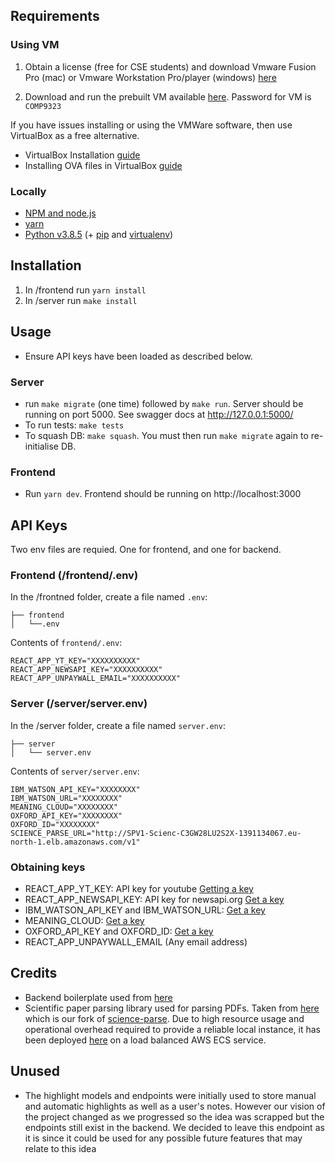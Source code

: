 ## Requirements

### Using VM

1. Obtain a license (free for CSE students) and download Vmware Fusion Pro (mac) or Vmware Workstation Pro/player (windows) [here](https://e5.onthehub.com/WebStore/Welcome.aspx?ws=7c113c30-5d8b-de11-8cd1-0030487d8897)

2. Download and run the prebuilt VM available [here](https://www.dropbox.com/s/fyofpn7mv7o74rm/COMP9323.ova?dl=0). Password for VM is `COMP9323`

If you have issues installing or using the VMWare software, then use VirtualBox as a free alternative.
- VirtualBox Installation [guide](https://wikis.utexas.edu/display/MSBTech/Installing+VirtualBox)
- Installing OVA files in VirtualBox [guide](https://wikis.utexas.edu/display/MSBTech/Installing+OVA+files+using+VirtualBox)

### Locally

- [NPM and node.js](https://docs.npmjs.com/downloading-and-installing-node-js-and-npm)
- [yarn](https://classic.yarnpkg.com/en/docs/install/#mac-stable)
- [Python v3.8.5](https://www.python.org/downloads/release/python-385/) (+ [pip](https://pypi.org/project/pip/) and [virtualenv](https://pypi.org/project/virtualenv/))

## Installation
1. In /frontend run `yarn install`
2. In /server run `make install`
##  Usage
- Ensure API keys have been loaded as described below.
### Server
- run `make migrate` (one time) followed by `make run`. Server should be running on port 5000. See swagger docs at http://127.0.0.1:5000/
- To run tests: `make tests`
- To squash DB:  `make squash`. You must then run `make migrate` again to re-initialise DB.

### Frontend
- Run `yarn dev`. Frontend should be running on http://localhost:3000
## API Keys

Two env files are requied. One for frontend, and one for backend.

### Frontend (/frontend/.env)

In the /frontned folder, create a file named `.env`:

```
├── frontend
│   └──.env
```

Contents of `frontend/.env`:
```
REACT_APP_YT_KEY="XXXXXXXXXX"
REACT_APP_NEWSAPI_KEY="XXXXXXXXXX"
REACT_APP_UNPAYWALL_EMAIL="XXXXXXXXXX"
```

### Server (/server/server.env)

In the /server folder, create a file named `server.env`:

```
├── server
│   └── server.env
```

Contents of `server/server.env`:

```
IBM_WATSON_API_KEY="XXXXXXXX"
IBM_WATSON_URL="XXXXXXXX"
MEANING_CLOUD="XXXXXXXX"
OXFORD_API_KEY="XXXXXXXX"
OXFORD_ID="XXXXXXXX"
SCIENCE_PARSE_URL="http://SPV1-Scienc-C3GW28LU2S2X-1391134067.eu-north-1.elb.amazonaws.com/v1"
```

### Obtaining keys
- REACT_APP_YT_KEY: API key for youtube [Getting a key](https://medium.com/swlh/how-to-get-youtubes-api-key-7c28b59b1154)
- REACT_APP_NEWSAPI_KEY: API key for newsapi.org [Get a key](https://newsapi.org/)
- IBM_WATSON_API_KEY and IBM_WATSON_URL: [Get a key](https://cloud.ibm.com/login)
- MEANING_CLOUD: [Get a key](https://www.meaningcloud.com/developer/summarization/dev-tools)
- OXFORD_API_KEY and OXFORD_ID: [Get a key](http://developer.oxforddictionaries.com)
- REACT_APP_UNPAYWALL_EMAIL (Any email address)

## Credits 

- Backend boilerplate used from [here](https://medium.freecodecamp.org/structuring-a-flask-restplus-web-service-for-production-builds-c2ec676de563)
- Scientific paper parsing library used for parsing PDFs. Taken from [here](https://github.com/stoposto/science-parse) which is our fork of [science-parse](https://github.com/allenai/science-parse). Due to high resource usage and operational overhead required to provide a reliable local instance, it has been deployed [here](http://SPV1-Scienc-C3GW28LU2S2X-1391134067.eu-north-1.elb.amazonaws.com/) on a load balanced AWS ECS service.

## Unused

- The highlight models and endpoints were initially used to store manual and automatic highlights as well as a user's notes. However our vision of the project changed as we progressed so the idea was scrapped but the endpoints still exist in the backend. We decided to leave this endpoint as it is since it could be used for any possible future features that may relate to this idea
